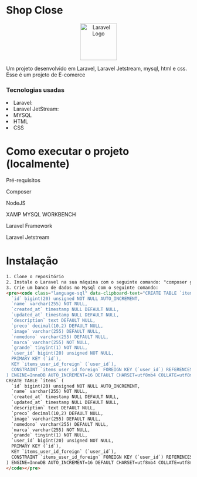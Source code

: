 <h1>Shop Close</h1>
<p align="center"><a href="https://laravel.com" target="_blank"><img src="https://raw.githubusercontent.com/laravel/art/master/logo-lockup/5%20SVG/2%20CMYK/1%20Full%20Color/laravel-logolockup-cmyk-red.svg" width="100" alt="Laravel Logo"></a></p>
<p>Um projeto desenvolvido em Laravel, Laravel Jetstream, mysql, html e css. Esse é um projeto de  E-comerce</p>

<h3>Tecnologias usadas</h3>
<li>Laravel:</li>
<li>Laravel JetStream:</li>
<li>MYSQL</li>
<li>HTML</li>
<li>CSS</li>

<h1>Como executar o projeto (localmente)</h1>

<p>Pré-requisitos</p>
<p>Composer</p>
<p>NodeJS</p>
<p>XAMP MYSQL WORKBENCH</p>
<p>Laravel Framework</p>
<p>Laravel Jetstream</p>

<h1>Instalação</h1>

```html
1. Clone o repositório
2. Instale o Laravel na sua máquina com o seguinte comando: "composer global require laravel/installer"
3. Crie um banco de dados no Mysql com o seguinte comando:
<pre><code class="language-sql" data-clipboard-text="CREATE TABLE `items` (
  `id` bigint(20) unsigned NOT NULL AUTO_INCREMENT,
  `name` varchar(255) NOT NULL,
  `created_at` timestamp NULL DEFAULT NULL,
  `updated_at` timestamp NULL DEFAULT NULL,
  `description` text DEFAULT NULL,
  `preco` decimal(10,2) DEFAULT NULL,
  `image` varchar(255) DEFAULT NULL,
  `nomedono` varchar(255) DEFAULT NULL,
  `marca` varchar(255) NOT NULL,
  `grande` tinyint(1) NOT NULL,
  `user_id` bigint(20) unsigned NOT NULL,
  PRIMARY KEY (`id`),
  KEY `items_user_id_foreign` (`user_id`),
  CONSTRAINT `items_user_id_foreign` FOREIGN KEY (`user_id`) REFERENCES `users` (`id`)
) ENGINE=InnoDB AUTO_INCREMENT=16 DEFAULT CHARSET=utf8mb4 COLLATE=utf8mb4_unicode_ci;">
CREATE TABLE `items` (
  `id` bigint(20) unsigned NOT NULL AUTO_INCREMENT,
  `name` varchar(255) NOT NULL,
  `created_at` timestamp NULL DEFAULT NULL,
  `updated_at` timestamp NULL DEFAULT NULL,
  `description` text DEFAULT NULL,
  `preco` decimal(10,2) DEFAULT NULL,
  `image` varchar(255) DEFAULT NULL,
  `nomedono` varchar(255) DEFAULT NULL,
  `marca` varchar(255) NOT NULL,
  `grande` tinyint(1) NOT NULL,
  `user_id` bigint(20) unsigned NOT NULL,
  PRIMARY KEY (`id`),
  KEY `items_user_id_foreign` (`user_id`),
  CONSTRAINT `items_user_id_foreign` FOREIGN KEY (`user_id`) REFERENCES `users` (`id`)
) ENGINE=InnoDB AUTO_INCREMENT=16 DEFAULT CHARSET=utf8mb4 COLLATE=utf8mb4_unicode_ci;
</code></pre>
